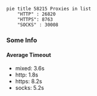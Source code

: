 
```mermaid
pie title 58215 Proxies in list
    "HTTP" : 26820
    "HTTPS": 8763
    "SOCKS" : 30008
```

### Some Info
#### Average Timeout

- mixed: 3.6s
- http: 1.8s
- https: 8.2s
- socks: 5.2s